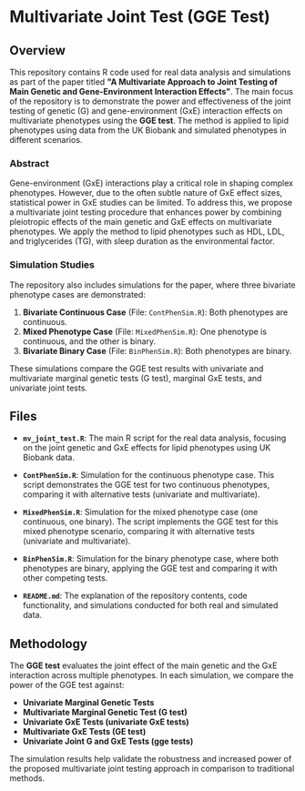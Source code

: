 

# Multivariate Joint Test (GGE Test)

## Overview
This repository contains R code used for real data analysis and simulations as part of the paper titled **"A Multivariate Approach to Joint Testing of Main Genetic and Gene-Environment Interaction Effects"**. The main focus of the repository is to demonstrate the power and effectiveness of the joint testing of genetic (G) and gene-environment (GxE) interaction effects on multivariate phenotypes using the **GGE test**. The method is applied to lipid phenotypes using data from the UK Biobank and simulated phenotypes in different scenarios.

### Abstract
Gene-environment (GxE) interactions play a critical role in shaping complex phenotypes. However, due to the often subtle nature of GxE effect sizes, statistical power in GxE studies can be limited. To address this, we propose a multivariate joint testing procedure that enhances power by combining pleiotropic effects of the main genetic and GxE effects on multivariate phenotypes. We apply the method to lipid phenotypes such as HDL, LDL, and triglycerides (TG), with sleep duration as the environmental factor.

### Simulation Studies
The repository also includes simulations for the paper, where three bivariate phenotype cases are demonstrated:
1. **Bivariate Continuous Case** (File: `ContPhenSim.R`): Both phenotypes are continuous.
2. **Mixed Phenotype Case** (File: `MixedPhenSim.R`): One phenotype is continuous, and the other is binary.
3. **Bivariate Binary Case** (File: `BinPhenSim.R`): Both phenotypes are binary.

These simulations compare the GGE test results with univariate and multivariate marginal genetic tests (G test), marginal GxE tests, and univariate joint tests.

## Files
- **`mv_joint_test.R`**: The main R script for the real data analysis, focusing on the joint genetic and GxE effects for lipid phenotypes using UK Biobank data.
  
- **`ContPhenSim.R`**: Simulation for the continuous phenotype case. This script demonstrates the GGE test for two continuous phenotypes, comparing it with alternative tests (univariate and multivariate).

- **`MixedPhenSim.R`**: Simulation for the mixed phenotype case (one continuous, one binary). The script implements the GGE test for this mixed phenotype scenario, comparing it with alternative tests (univariate and multivariate).

- **`BinPhenSim.R`**: Simulation for the binary phenotype case, where both phenotypes are binary, applying the GGE test and comparing it with other competing tests.

- **`README.md`**: The explanation of the repository contents, code functionality, and simulations conducted for both real and simulated data.



## Methodology
The **GGE test** evaluates the joint effect of the main genetic and the GxE interaction across multiple phenotypes. In each simulation, we compare the power of the GGE test against:
- **Univariate Marginal Genetic Tests**
- **Multivariate Marginal Genetic Test (G test)**
- **Univariate GxE Tests (univariate GxE tests)**
- **Multivariate GxE Tests (GE test)**
- **Univariate Joint G and GxE Tests (gge tests)**

The simulation results help validate the robustness and increased power of the proposed multivariate joint testing approach in comparison to traditional methods.

<!-- ## Details -->
<!-- 1. **Real Data Analysis**:   -->
<!--    - To perform joint testing on the lipid phenotypes from the UK Biobank, run `mv_joint_test.R`. -->
<!--    - The script will compute and compare G, GxE, and GGE effects on lipid traits (HDL, LDL, TG). -->

<!-- 2. **Simulations**:   -->
<!--    - To simulate datasets and assess the performance of the GGE test in different bivariate cases, run the relevant script: -->
<!--      - `ContPhenSim.R` for continuous phenotypes. -->
<!--      - `MixedPhenSim.R` for mixed phenotypes (one continuous, one binary). -->
<!--      - `BinPhenSim.R` for binary phenotypes. -->

<!-- 3. **Dependencies**:   -->
<!--    Ensure the following R packages are installed: -->
<!--    - `data.table` -->
<!--    - `MASS` -->
<!--    - `broom` -->
<!--    - `dplyr` -->

<!-- 4. **Customization**:   -->
<!--    Simulation parameters such as sample size, minor allele frequency (MAF), and the coefficient matrix for G and GxE effects can be customized in the respective scripts. -->


<!-- ## Citation -->
<!-- If you use this code or methodology in your work, please cite the paper:   -->
<!-- **"A Multivariate Approach to Joint Testing of Main Genetic and Gene-Environment Interaction Effects"**. -->

<!-- ## Contact -->
<!-- For any questions or further clarification, feel free to reach out to the author. -->

<!-- --- -->

<!-- This repository is continually updated to include further analysis and code improvements. We welcome feedback and contributions. -->
